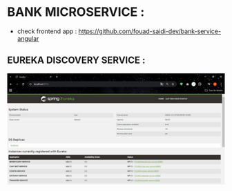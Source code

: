 # BANK MICROSERVICE :

* check frontend app : https://github.com/fouad-saidi-dev/bank-service-angular

## EUREKA DISCOVERY SERVICE :

![eureka](captures/eureka.png)